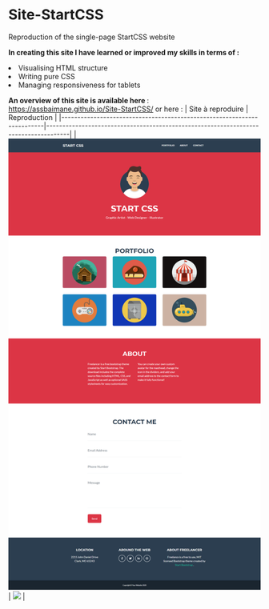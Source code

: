 # Site-StartCSS
Reproduction of the single-page StartCSS website

<b>In creating this site I have learned or improved my skills in terms of :</b>
<li>Visualising HTML structure
<li>Writing pure CSS
<li>Managing responsiveness for tablets

<b>An overview of this site is available here </b>: https://assbaimane.github.io/Site-StartCSS/
or here :
|                            Site à reproduire                           |                                 Reproduction                                        |
|------------------------------------------------------------------------|-------------------------------------------------------------------------------------|
| <img src="./Aperçu/scheenshot.png" width="600"> | <img src="./Aperçu/StartCSS_Reproduction.png" width="600"> |

